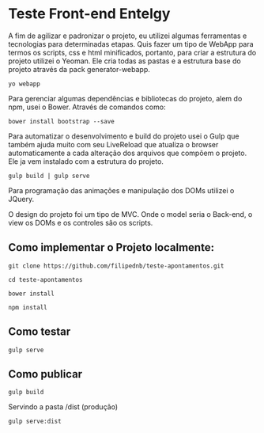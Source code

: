 Teste Front-end Entelgy
===============
A fim de agilizar e padronizar o projeto, eu utilizei algumas ferramentas e tecnologias para determinadas etapas.
Quis fazer um tipo de WebApp para termos os scripts, css e html minificados, portanto, para criar a estrutura do projeto utilizei o Yeoman. Ele cria todas as pastas e a estrutura base do projeto através da pack generator-webapp. 
```
yo webapp
```

Para gerenciar algumas dependências e bibliotecas do projeto, alem do npm, usei o Bower. Através de comandos como: 
```
bower install bootstrap --save
```

Para automatizar o desenvolvimento e build do projeto usei o Gulp que também ajuda muito com seu LiveReload que atualiza o browser automaticamente a cada alteração dos arquivos que compõem o projeto. Ele ja vem instalado com a estrutura do projeto.
```
gulp build | gulp serve 
```

Para programação das animações e manipulação dos DOMs utilizei o JQuery.

O design do projeto foi um tipo de MVC. Onde o model seria o Back-end, o view os DOMs e os controles são os scripts.

Como implementar o Projeto localmente:
-----------
```
git clone https://github.com/filipednb/teste-apontamentos.git
```
```
cd teste-apontamentos
```
```
bower install
```

```
npm install
```

Como testar
------------
```
gulp serve
```

Como publicar
------------

```
gulp build
```

Servindo a pasta /dist (produção)
```
gulp serve:dist
```


